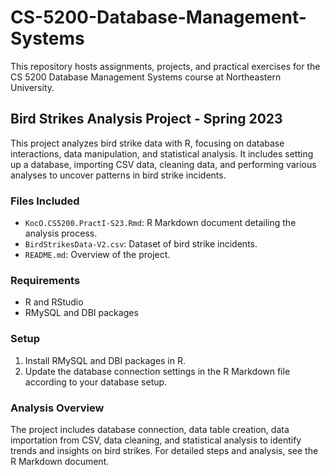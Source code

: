 # CS-5200-Database-Management-Systems
This repository hosts assignments, projects, and practical exercises for the CS 5200 Database Management Systems course at Northeastern University.

## Bird Strikes Analysis Project - Spring 2023

This project analyzes bird strike data with R, focusing on database interactions, data manipulation, and statistical analysis. It includes setting up a database, importing CSV data, cleaning data, and performing various analyses to uncover patterns in bird strike incidents.

### Files Included
- `KocO.CS5200.PractI-S23.Rmd`: R Markdown document detailing the analysis process.
- `BirdStrikesData-V2.csv`: Dataset of bird strike incidents.
- `README.md`: Overview of the project.

### Requirements
- R and RStudio
- RMySQL and DBI packages

### Setup
1. Install RMySQL and DBI packages in R.
2. Update the database connection settings in the R Markdown file according to your database setup.

### Analysis Overview
The project includes database connection, data table creation, data importation from CSV, data cleaning, and statistical analysis to identify trends and insights on bird strikes. For detailed steps and analysis, see the R Markdown document.

